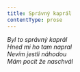 ```yaml
---
title: Správný kaprál
contentType: prose
---
```


<section>

_Byl to správný kaprál  
Hned mi ho tam napral  
Nevím jestli náhodou  
Mám pocit že naschvál_

</section>
